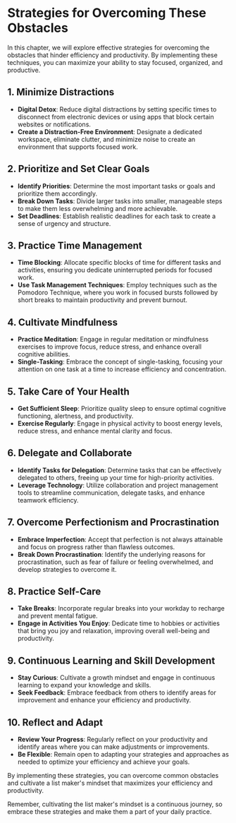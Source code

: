 Strategies for Overcoming These Obstacles
=====================================================

In this chapter, we will explore effective strategies for overcoming the obstacles that hinder efficiency and productivity. By implementing these techniques, you can maximize your ability to stay focused, organized, and productive.

**1. Minimize Distractions**
----------------------------

* **Digital Detox**: Reduce digital distractions by setting specific times to disconnect from electronic devices or using apps that block certain websites or notifications.
* **Create a Distraction-Free Environment**: Designate a dedicated workspace, eliminate clutter, and minimize noise to create an environment that supports focused work.

**2. Prioritize and Set Clear Goals**
-------------------------------------

* **Identify Priorities**: Determine the most important tasks or goals and prioritize them accordingly.
* **Break Down Tasks**: Divide larger tasks into smaller, manageable steps to make them less overwhelming and more achievable.
* **Set Deadlines**: Establish realistic deadlines for each task to create a sense of urgency and structure.

**3. Practice Time Management**
-------------------------------

* **Time Blocking**: Allocate specific blocks of time for different tasks and activities, ensuring you dedicate uninterrupted periods for focused work.
* **Use Task Management Techniques**: Employ techniques such as the Pomodoro Technique, where you work in focused bursts followed by short breaks to maintain productivity and prevent burnout.

**4. Cultivate Mindfulness**
----------------------------

* **Practice Meditation**: Engage in regular meditation or mindfulness exercises to improve focus, reduce stress, and enhance overall cognitive abilities.
* **Single-Tasking**: Embrace the concept of single-tasking, focusing your attention on one task at a time to increase efficiency and concentration.

**5. Take Care of Your Health**
-------------------------------

* **Get Sufficient Sleep**: Prioritize quality sleep to ensure optimal cognitive functioning, alertness, and productivity.
* **Exercise Regularly**: Engage in physical activity to boost energy levels, reduce stress, and enhance mental clarity and focus.

**6. Delegate and Collaborate**
-------------------------------

* **Identify Tasks for Delegation**: Determine tasks that can be effectively delegated to others, freeing up your time for high-priority activities.
* **Leverage Technology**: Utilize collaboration and project management tools to streamline communication, delegate tasks, and enhance teamwork efficiency.

**7. Overcome Perfectionism and Procrastination**
-------------------------------------------------

* **Embrace Imperfection**: Accept that perfection is not always attainable and focus on progress rather than flawless outcomes.
* **Break Down Procrastination**: Identify the underlying reasons for procrastination, such as fear of failure or feeling overwhelmed, and develop strategies to overcome it.

**8. Practice Self-Care**
-------------------------

* **Take Breaks**: Incorporate regular breaks into your workday to recharge and prevent mental fatigue.
* **Engage in Activities You Enjoy**: Dedicate time to hobbies or activities that bring you joy and relaxation, improving overall well-being and productivity.

**9. Continuous Learning and Skill Development**
------------------------------------------------

* **Stay Curious**: Cultivate a growth mindset and engage in continuous learning to expand your knowledge and skills.
* **Seek Feedback**: Embrace feedback from others to identify areas for improvement and enhance your efficiency and productivity.

**10. Reflect and Adapt**
-------------------------

* **Review Your Progress**: Regularly reflect on your productivity and identify areas where you can make adjustments or improvements.
* **Be Flexible**: Remain open to adapting your strategies and approaches as needed to optimize your efficiency and achieve your goals.

By implementing these strategies, you can overcome common obstacles and cultivate a list maker's mindset that maximizes your efficiency and productivity.

Remember, cultivating the list maker's mindset is a continuous journey, so embrace these strategies and make them a part of your daily practice.
